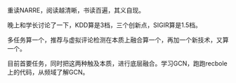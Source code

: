 重读NARRE，阅读越清晰，书读百遍，其义自现。

晚上和学长讨论了一下，KDD算是3档，三个创新点，SIGIR算是1.5档。

多任务算一个，推荐与虚拟评论检测在本质上融合算一个，再加一个新技术，又算一个。

目前首要任务，同时把这两种触及本质，进行底层融合。学习GCN，跑跑recbole上的代码，从频域了解GCN。